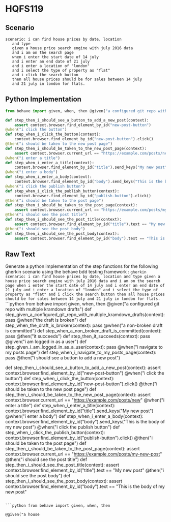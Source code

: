 # HQFS119
## Scenario
```gherkin
scenario: i can find house prices by date, location 
   and type 
   given a house price search engine with july 2016 data 
   and i am on the search page 
   when i enter the start date of 14 july 
   and i enter an end date of 21 july 
   and i enter a location of "london" 
   and i select the type of property as "flat" 
   and i click the search button 
   then all house prices should be for sales between 14 july 
   and 21 july in london for flats.
```


## Python Implementation
```python
from behave import given, when, then @given("a configured git repo with multiple kramdown drafts") def step_given_a_configured_git_repo_with_multiple_kramdown_drafts(context): pass @when("the draft is broken") def step_when_the_draft_is_broken(context): pass @when("a non-broken draft is committed") def step_when_a_non_broken_draft_is_committed(context): pass @then("it succeeds") def step_then_it_succeeds(context): pass @given("i am logged in as a user") def step_given_i_am_logged_in_as_a_user(context): pass @when("i navigate to my posts page") def step_when_i_navigate_to_my_posts_page(context): pass @then("i should see a button to add a new post")

def step_then_i_should_see_a_button_to_add_a_new_post(context):
    assert context.browser.find_element_by_id("new-post-button")
@when("i click the button")
def step_when_i_click_the_button(context):
    context.browser.find_element_by_id("new-post-button").click()
@then("i should be taken to the new post page")
def step_then_i_should_be_taken_to_the_new_post_page(context):
    assert context.browser.current_url == "https://example.com/posts/new"
@when("i enter a title")
def step_when_i_enter_a_title(context):
    context.browser.find_element_by_id("title").send_keys("My new post")
@when("i enter a body")
def step_when_i_enter_a_body(context):
    context.browser.find_element_by_id("body").send_keys("This is the body of my new post")
@when("i click the publish button")
def step_when_i_click_the_publish_button(context):
    context.browser.find_element_by_id("publish-button").click()
@then("i should be taken to the post page")
def step_then_i_should_be_taken_to_the_post_page(context):
    assert context.browser.current_url == "https://example.com/posts/my-new-post"
@then("i should see the post title")
def step_then_i_should_see_the_post_title(context):
    assert context.browser.find_element_by_id("title").text == "My new post"
@then("i should see the post body")
def step_then_i_should_see_the_post_body(context):
    assert context.browser.find_element_by_id("body").text == "This is the body of my new post"
```


## Raw Text
Generate a python implementation of the step functions for the following gherkin scenario using the behave bdd testing framework : ```gherkin scenario: i can find house prices by date, location and type given a house price search engine with july 2016 data and i am on the search page when i enter the start date of 14 july and i enter an end date of 21 july and i enter a location of "london" and i select the type of property as "flat" and i click the search button then all house prices should be for sales between 14 july and 21 july in london for flats. ``` ```python from behave import given, when, then @given("a configured git repo with multiple kramdown drafts") def step_given_a_configured_git_repo_with_multiple_kramdown_drafts(context): pass @when("the draft is broken") def step_when_the_draft_is_broken(context): pass @when("a non-broken draft is committed") def step_when_a_non_broken_draft_is_committed(context): pass @then("it succeeds") def step_then_it_succeeds(context): pass @given("i am logged in as a user") def step_given_i_am_logged_in_as_a_user(context): pass @when("i navigate to my posts page") def step_when_i_navigate_to_my_posts_page(context): pass @then("i should see a button to add a new post")

def step_then_i_should_see_a_button_to_add_a_new_post(context):
    assert context.browser.find_element_by_id("new-post-button")
@when("i click the button")
def step_when_i_click_the_button(context):
    context.browser.find_element_by_id("new-post-button").click()
@then("i should be taken to the new post page")
def step_then_i_should_be_taken_to_the_new_post_page(context):
    assert context.browser.current_url == "https://example.com/posts/new"
@when("i enter a title")
def step_when_i_enter_a_title(context):
    context.browser.find_element_by_id("title").send_keys("My new post")
@when("i enter a body")
def step_when_i_enter_a_body(context):
    context.browser.find_element_by_id("body").send_keys("This is the body of my new post")
@when("i click the publish button")
def step_when_i_click_the_publish_button(context):
    context.browser.find_element_by_id("publish-button").click()
@then("i should be taken to the post page")
def step_then_i_should_be_taken_to_the_post_page(context):
    assert context.browser.current_url == "https://example.com/posts/my-new-post"
@then("i should see the post title")
def step_then_i_should_see_the_post_title(context):
    assert context.browser.find_element_by_id("title").text == "My new post"
@then("i should see the post body")
def step_then_i_should_see_the_post_body(context):
    assert context.browser.find_element_by_id("body").text == "This is the body of my new post"
```

```python from behave import given, when, then

@given("a house
